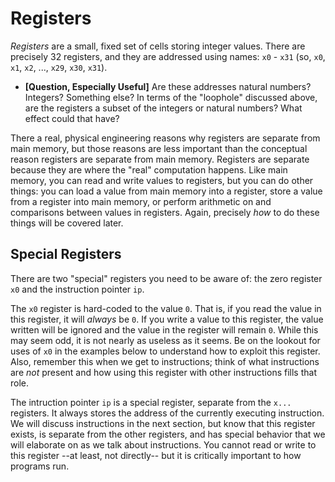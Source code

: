 # Registers

*Registers* are a small, fixed set of cells storing integer values.  There are
precisely 32 registers, and they are addressed using names: `x0` - `x31` (so,
`x0`, `x1`, `x2`, ..., `x29`, `x30`, `x31`).

* **[Question, Especially Useful]** Are these addresses natural numbers?
  Integers?  Something else?  In terms of the "loophole" discussed above, are
  the registers a subset of the integers or natural numbers?  What effect could
  that have?

There a real, physical engineering reasons why registers are separate from main
memory, but those reasons are less important than the conceptual reason
registers are separate from main memory.  Registers are separate because they
are where the "real" computation happens.  Like main memory, you can read and
write values to registers, but you can do other things: you can load a value
from main memory into a register, store a value from a register into main
memory, or perform arithmetic on and comparisons between values in registers.
Again, precisely *how* to do these things will be covered later.

## Special Registers

There are two "special" registers you need to be aware of: the zero register
`x0` and the instruction pointer `ip`.

The `x0` register is hard-coded to the value `0`.  That is, if you read the
value in this register, it will *always* be `0`.  If you write a value to this
register, the value written will be ignored and the value in the register will
remain `0`.  While this may seem odd, it is not nearly as useless as it seems.
Be on the lookout for uses of `x0` in the examples below to understand how to
exploit this register.  Also, remember this when we get to instructions; think
of what instructions are *not* present and how using this register with other
instructions fills that role.

The intruction pointer `ip` is a special register, separate from the `x...`
registers.  It always stores the address of the currently executing instruction.
We will discuss instructions in the next section, but know that this register
exists, is separate from the other registers, and has special behavior that we
will elaborate on as we talk about instructions.  You cannot read or write to
this register --at least, not directly-- but it is critically important to how
programs run.